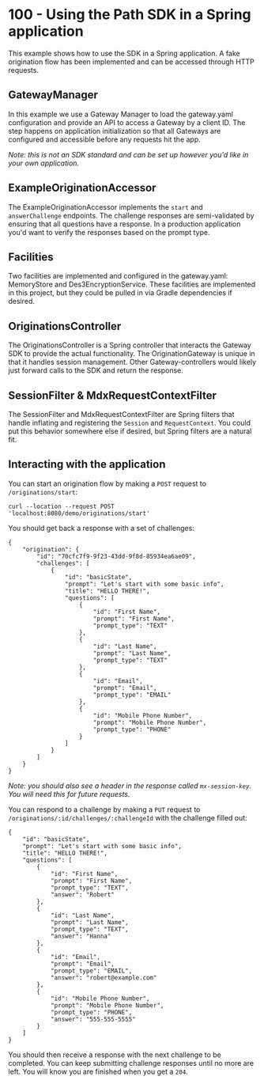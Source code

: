 # 100 - Using the Path SDK in a Spring application

This example shows how to use the SDK in a Spring application. A fake origination flow has been implemented and can be accessed
through HTTP requests.

## GatewayManager

In this example we use a Gateway Manager to load the gateway.yaml configuration and provide an API to access a Gateway by
a client ID. The step happens on application initialization so that all Gateways are configured and accessible before any requests
hit the app.

_Note: this is not an SDK standard and can be set up however you'd like in your own application._

## ExampleOriginationAccessor

The ExampleOriginationAccessor implements the `start` and `answerChallenge` endpoints. The challenge responses are semi-validated
by ensuring that all questions have a response. In a production application you'd want to verify the responses based on the
prompt type.

## Facilities

Two facilities are implemented and configured in the gateway.yaml: MemoryStore and Des3EncryptionService. These facilities
are implemented in this project, but they could be pulled in via Gradle dependencies if desired.

## OriginationsController

The OriginationsController is a Spring controller that interacts the Gateway SDK to provide the actual functionality. The
OriginationGateway is unique in that it handles session management. Other Gateway-controllers would likely just forward calls to the
SDK and return the response.

## SessionFilter & MdxRequestContextFilter

The SessionFilter and MdxRequestContextFilter are Spring filters that handle inflating and registering the `Session` and
`RequestContext`. You could put this behavior somewhere else if desired, but Spring filters are a natural fit.

## Interacting with the application

You can start an origination flow by making a `POST` request to `/originations/start`:

```shell
curl --location --request POST 'localhost:8080/demo/originations/start'
```

You should get back a response with a set of challenges:

```shell
{
    "origination": {
        "id": "70cfc7f9-9f23-43dd-9f8d-85934ea6ae09",
        "challenges": [
            {
                "id": "basicState",
                "prompt": "Let's start with some basic info",
                "title": "HELLO THERE!",
                "questions": [
                    {
                        "id": "First Name",
                        "prompt": "First Name",
                        "prompt_type": "TEXT"
                    },
                    {
                        "id": "Last Name",
                        "prompt": "Last Name",
                        "prompt_type": "TEXT"
                    },
                    {
                        "id": "Email",
                        "prompt": "Email",
                        "prompt_type": "EMAIL"
                    },
                    {
                        "id": "Mobile Phone Number",
                        "prompt": "Mobile Phone Number",
                        "prompt_type": "PHONE"
                    }
                ]
            }
        ]
    }
}
```

_Note: you should also see a header in the response called `mx-session-key`. You will need this for future requests._

You can respond to a challenge by making a `PUT` request to `/originations/:id/challenges/:challengeId` with the challenge
filled out:

```shell
{
    "id": "basicState",
    "prompt": "Let's start with some basic info",
    "title": "HELLO THERE!",
    "questions": [
        {
            "id": "First Name",
            "prompt": "First Name",
            "prompt_type": "TEXT",
            "answer": "Robert"
        },
        {
            "id": "Last Name",
            "prompt": "Last Name",
            "prompt_type": "TEXT",
            "answer": "Hanna"
        },
        {
            "id": "Email",
            "prompt": "Email",
            "prompt_type": "EMAIL",
            "answer": "robert@example.com"
        },
        {
            "id": "Mobile Phone Number",
            "prompt": "Mobile Phone Number",
            "prompt_type": "PHONE",
            "answer": "555-555-5555"
        }
    ]
}
```

You should then receive a response with the next challenge to be completed. You can keep submitting challenge responses
until no more are left. You will know you are finished when you get a `204`.